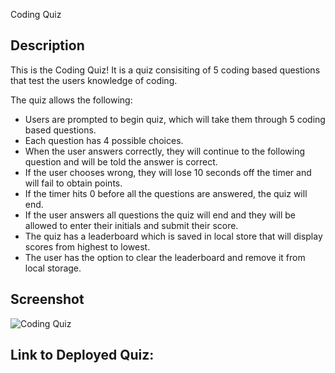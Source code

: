 Coding Quiz

## Description
This is the Coding Quiz! It is a quiz consisiting of 5 coding based questions that test the users knowledge of coding.

The quiz allows the following:
  * Users are prompted to begin quiz, which will take them through 5 coding based questions.
  * Each question has 4 possible choices.
  * When the user answers correctly, they will continue to the following question and will be told the answer is correct.
  * If the user chooses wrong, they will lose 10 seconds off the timer and will fail to obtain points.
  * If the timer hits 0 before all the questions are answered, the quiz will end.
  * If the user answers all questions the quiz will end and they will be allowed to enter their initials and submit their score.
  * The quiz has a leaderboard which is saved in local store that will display scores from highest to lowest.
  * The user has the option to clear the leaderboard and remove it from local storage.

## Screenshot

![Coding Quiz](https://user-images.githubusercontent.com/104603148/171038930-6d06240a-2d42-4bd6-9eae-3f5f49a70826.png)

## Link to Deployed Quiz:
